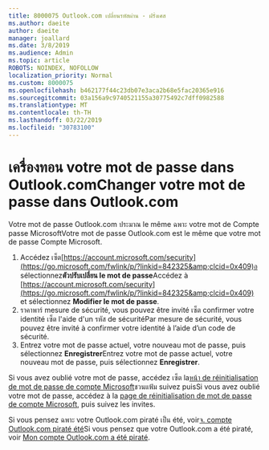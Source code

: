```yaml
---
title: 8000075 Outlook.com เปลี่ยนรหัสผ่าน - ฝรั่งเศส
ms.author: daeite
author: daeite
manager: joallard
ms.date: 3/8/2019
ms.audience: Admin
ms.topic: article
ROBOTS: NOINDEX, NOFOLLOW
localization_priority: Normal
ms.custom: 8000075
ms.openlocfilehash: b462177f44c23db07e3aca2b68e5fac20365e916
ms.sourcegitcommit: 03a156a9c9740521155a30775492c7dff0982588
ms.translationtype: MT
ms.contentlocale: th-TH
ms.lasthandoff: 03/22/2019
ms.locfileid: "30783100"
---
```

# <a name="changer-votre-mot-de-passe-dans-outlookcom"></a><span data-ttu-id="474ce-102">เครื่องทอน votre mot de passe dans Outlook.com</span><span class="sxs-lookup"><span data-stu-id="474ce-102">Changer votre mot de passe dans Outlook.com</span></span>

<span data-ttu-id="474ce-103">Votre mot de passe Outlook.com ประมาณ le même ฉพาะ votre mot de Compte passe Microsoft</span><span class="sxs-lookup"><span data-stu-id="474ce-103">Votre mot de passe Outlook.com est le même que votre mot de passe Compte Microsoft.</span></span>

1. <span data-ttu-id="474ce-104">Accédez เซ็ต[https://account.microsoft.com/security](https://go.microsoft.com/fwlink/p/?linkid=842325&amp;clcid=0x409)อ sélectionnez**ตัวปรับเปลี่ยน le mot de passe**</span><span class="sxs-lookup"><span data-stu-id="474ce-104">Accédez à [https://account.microsoft.com/security](https://go.microsoft.com/fwlink/p/?linkid=842325&amp;clcid=0x409) et sélectionnez **Modifier le mot de passe**.</span></span>
2. <span data-ttu-id="474ce-105">ราคาพาร์ mesure de sécurité, vous pouvez être invité เซ็ต confirmer votre identité เซ็ต l'aide d'un รหัส de sécurité</span><span class="sxs-lookup"><span data-stu-id="474ce-105">Par mesure de sécurité, vous pouvez être invité à confirmer votre identité à l’aide d’un code de sécurité.</span></span>
3. <span data-ttu-id="474ce-106">Entrez votre mot de passe actuel, votre nouveau mot de passe, puis sélectionnez **Enregistrer**</span><span class="sxs-lookup"><span data-stu-id="474ce-106">Entrez votre mot de passe actuel, votre nouveau mot de passe, puis sélectionnez **Enregistrer**.</span></span>

<span data-ttu-id="474ce-107">Si vous avez oublié votre mot de passe, accédez เซ็ต la[หน้า de réinitialisation de mot de passe de compte Microsoft](https://go.microsoft.com/fwlink/p/?linkid=841909)ชวนแฟ้ม suivez puis</span><span class="sxs-lookup"><span data-stu-id="474ce-107">Si vous avez oublié votre mot de passe, accédez à la [page de réinitialisation de mot de passe de compte Microsoft](https://go.microsoft.com/fwlink/p/?linkid=841909), puis suivez les invites.</span></span>

<span data-ttu-id="474ce-108">Si vous pensez ฉพาะ votre Outlook.com piraté เป็น été, voir[จ. compte Outlook.com piraté été](https://support.office.com/fr-fr/article/mon-compte-outlook-com-a-été-piraté-35993ac5-ac2f-494e-aacb-5232dda453d8)</span><span class="sxs-lookup"><span data-stu-id="474ce-108">Si vous pensez que votre Outlook.com a été piraté, voir [Mon compte Outlook.com a été piraté](https://support.office.com/fr-fr/article/mon-compte-outlook-com-a-été-piraté-35993ac5-ac2f-494e-aacb-5232dda453d8).</span></span>